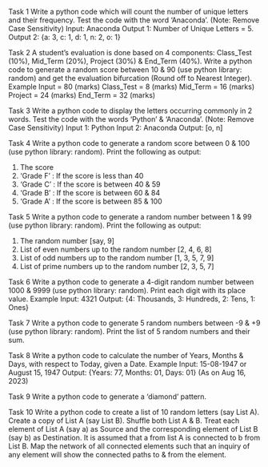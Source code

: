 
Task 1
Write a python code which will count the number of unique letters and their frequency. 
Test the code with the word ‘Anaconda’. (Note: Remove Case Sensitivity)
Input: Anaconda
Output 1: Number of Unique Letters = 5. 
Output 2: {a: 3, c: 1, d: 1, n: 2, o: 1}

Task 2
A student’s evaluation is done based on 4 components: Class_Test (10%), Mid_Term (20%), Project (30%) & End_Term (40%). 
Write a python code to generate a random score between 10 & 90 (use python library: random) and get the evaluation bifurcation (Round off to Nearest Integer).
Example
Input = 80 (marks)
Class_Test = 8 (marks)
Mid_Term = 16 (marks)
Project = 24 (marks)
End_Term = 32 (marks)

Task 3
Write a python code to display the letters occurring commonly in 2 words. 
Test the code with the words ‘Python’ & ‘Anaconda’. (Note: Remove Case Sensitivity)
Input 1: Python
Input 2: Anaconda
Output: [o, n]

Task 4
Write a python code to generate a random score between 0 & 100 (use python library: random). Print the following as output:
1.	The score
2.	‘Grade F’ : If the score is less than 40
3.	‘Grade C’ : If the score is between 40 & 59
4.	‘Grade B’ : If the score is between 60 & 84
5.	‘Grade A’ : If the score is between 85 & 100

Task 5
Write a python code to generate a random number between 1 & 99 (use python library: random). Print the following as output:
1.	The random number [say, 9]
2.	List of even numbers up to the random number [2, 4, 6, 8]
3.	List of odd numbers up to the random number [1, 3, 5, 7, 9]
4.	List of prime numbers up to the random number [2, 3, 5, 7]

Task 6
Write a python code to generate a 4-digit random number between 1000 & 9999 (use python library: random). Print each digit with its place value.
Example 
Input: 4321
Output: {4: Thousands, 3: Hundreds, 2: Tens, 1: Ones}

Task 7
Write a python code to generate 5 random numbers between -9 & +9 (use python library: random). Print the list of 5 random numbers and their sum.

Task 8
Write a python code to calculate the number of Years, Months & Days, with respect to Today, given a Date.
Example
Input: 15-08-1947 or August 15, 1947
Output: {Years: 77, Months: 01, Days: 01} (As on Aug 16, 2023)

Task 9
Write a python code to generate a ‘diamond’ pattern.

Task 10
Write a python code to create a list of 10 random letters (say List A). Create a copy of List A (say List B). Shuffle both List A & B. Treat each element of List A (say a) as Source and the corresponding element of List B (say b) as Destination. It is assumed that a from list A is connected to b from List B. Map the network of all connected elements such that an inquiry of any element will show the connected paths to & from the element.
